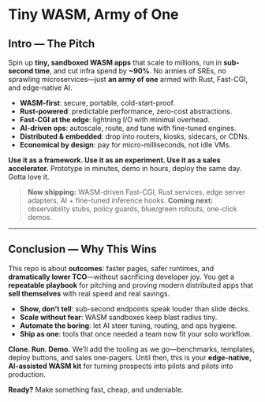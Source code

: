 # Tiny WASM, Army of One

## Intro — The Pitch

Spin up **tiny, sandboxed WASM apps** that scale to millions, run in **sub-second time**, and cut infra spend by **~90%**. No armies of SREs, no sprawling microservices—just **an army of one** armed with Rust, Fast-CGI, and edge-native AI.

* **WASM-first**: secure, portable, cold-start-proof.
* **Rust-powered**: predictable performance, zero-cost abstractions.
* **Fast-CGI at the edge**: lightning I/O with minimal overhead.
* **AI-driven ops**: autoscale, route, and tune with fine-tuned engines.
* **Distributed & embedded**: drop into routers, kiosks, sidecars, or CDNs.
* **Economical by design**: pay for micro-milliseconds, not idle VMs.

**Use it as a framework. Use it as an experiment. Use it as a sales accelerator.**
Prototype in minutes, demo in hours, deploy the same day. Gotta love it.

> **Now shipping:** WASM-driven Fast-CGI, Rust services, edge server adapters, AI + fine-tuned inference hooks.
> **Coming next:** observability stubs, policy guards, blue/green rollouts, one-click demos.

---

## Conclusion — Why This Wins

This repo is about **outcomes**: faster pages, safer runtimes, and **dramatically lower TCO**—without sacrificing developer joy. You get a **repeatable playbook** for pitching and proving modern distributed apps that **sell themselves** with real speed and real savings.

* **Show, don’t tell**: sub-second endpoints speak louder than slide decks.
* **Scale without fear**: WASM sandboxes keep blast radius tiny.
* **Automate the boring**: let AI steer tuning, routing, and ops hygiene.
* **Ship as one**: tools that once needed a team now fit your solo workflow.

**Clone. Run. Demo.** We’ll add the tooling as we go—benchmarks, templates, deploy buttons, and sales one-pagers. Until then, this is your **edge-native, AI-assisted WASM kit** for turning prospects into pilots and pilots into production.

**Ready?** Make something fast, cheap, and undeniable.


